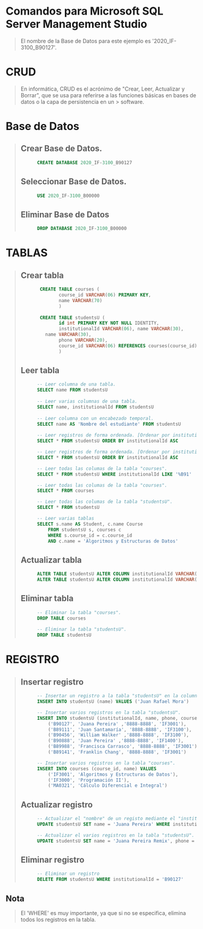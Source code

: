 ﻿ # Comandos para Microsoft SQL Server Management Studio 
> El nombre de la Base de Datos para este ejemplo es '2020_IF-3100_B90127'.
>
> 
 #  CRUD
> En informática, CRUD es el acrónimo de "Crear, Leer, Actualizar y Borrar", que se usa para referirse a las funciones básicas en bases de datos o la capa de persistencia en un > software.
>
>
 # Base de Datos 
>
> ## Crear Base de Datos.
> ``` sql
>       CREATE DATABASE 2020_IF-3100_B90127
> ```
> ## Seleccionar Base de Datos.
> ``` sql
>       USE 2020_IF-3100_B00000
> ```
>    
> ## Eliminar Base de Datos
> ``` sql
>       DROP DATABASE 2020_IF-3100_B00000
> ```
>
 # TABLAS
> 
> ## Crear tabla
> ``` sql
>        CREATE TABLE courses (
>               course_id VARCHAR(06) PRIMARY KEY, 
>               name VARCHAR(70)
>               )
>                
>        CREATE TABLE studentsU (
>		        id int PRIMARY KEY NOT NULL IDENTITY, 
>		        institutionalId VARCHAR(06), name VARCHAR(30), 
>          name VARCHAR(30), 
>		        phone VARCHAR(20), 
>		        course_id VARCHAR(06) REFERENCES courses(course_id)
>	            )
> ```
>
> ## Leer tabla
> ``` sql
>       -- Leer columna de una tabla.
>       SELECT name FROM studentsU
>    
>       -- Leer varias columnas de una tabla.
>       SELECT name, institutionalId FROM studentsU
>    
>       -- Leer columna con un encabezado temporal.
>       SELECT name AS 'Nombre del estudiante' FROM studentsU
>    
>       -- Leer registros de forma ordenada. [Ordenar por institutionalId ascendentemente]
>       SELECT * FROM studentsU ORDER BY institutionalId ASC
>
>       -- Leer registros de forma ordenada. [Ordenar por institutionalId descendentemente]
>       SELECT * FROM studentsU ORDER BY institutionalId ASC
>
>       -- Leer todas las columas de la tabla "courses".
>       SELECT * FROM studentsU WHERE institutionalId LIKE '%B91'
>
>       -- Leer todas las columas de la tabla "courses".
>       SELECT * FROM courses
>
>       -- Leer todas las columas de la tabla "studentsU".
>       SELECT * FROM studentsU
> 
>       -- Leer varias tablas 
>       SELECT s.name AS Student, c.name Course 
>           FROM studentsU s, courses c
>           WHERE s.course_id = c.course_id
>           AND c.name = 'Algoritmos y Estructuras de Datos'
> ```
> 
> ## Actualizar tabla
> ``` sql
>       ALTER TABLE studentsU ALTER COLUMN institutionalId VARCHAR(20)
>       ALTER TABLE studentsU ALTER COLUMN institutionalId VARCHAR(06)
> ```
>
> ## Eliminar tabla
> ``` sql
>       -- Eliminar la tabla "courses".
>       DROP TABLE courses
>        
>       -- Eliminar la tabla "studentsU".
>       DROP TABLE studentsU
> ```
>  
 # REGISTRO
> 
> ## Insertar registro
> ``` sql
>       -- Insertar un registro a la tabla "studentsU" en la columna específica "name".
>       INSERT INTO studentsU (name) VALUES ('Juan Rafael Mora')
>
>       -- Insertar varios registros en la tabla "studentsU".
>       INSERT INTO studentsU (institutionalId, name, phone, course_id) VALUES
>           ('B90127', 'Juana Pereira' ,'8888-8888', 'IF3001'),
>           ('B89111', 'Juan Santamaría', '8888-8888', 'IF3100'),
>           ('B90456', 'William Walker' ,'8888-8888', 'IF3100'),
>           ('B90888', 'Juan Pereira' ,'8888-8888', 'IF1400'),
>           ('B89988', 'Francisca Carrasco', '8888-8888', 'IF3001'),
>           ('B89141', 'Franklin Chang', '8888-8888', 'IF3001')
>
>       -- Insertar varios registros en la tabla "courses".
>       INSERT INTO courses (course_id, name) VALUES 
>           ('IF3001', 'Algoritmos y Estructuras de Datos'),
>           ('IF3000', 'Programación II'),
>           ('MA0321', 'Cálculo Diferencial e Integral')
> ```
>
> ## Actualizar registro
> ``` sql
>       -- Actualizar el "nombre" de un registo mediante el "institutionalID" en la tabla "studentsU".
>       UPDATE studentsU SET name = 'Juana Pereira' WHERE institutionalId = 'B90127'
>
>       -- Actualizar el varios registros en la tabla "studentsU".
>       UPDATE studentsU SET name = 'Juana Pereira Remix', phone = '1111-1111' WHERE institutionalId = 'B90127'
> ```
>
> ## Eliminar registro
> ``` sql
>       -- Eliminar un registro
>       DELETE FROM studentsU WHERE institutionalId = 'B90127'
> ```
>    
## Nota
> El 'WHERE' es muy importante, ya que si no se especifica, elimina todos los registros en la tabla.
